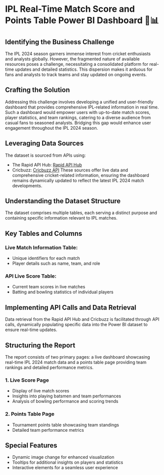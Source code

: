 # IPL Real-Time Match Score and Points Table Power BI Dashboard 🏏📊

## Identifying the Business Challenge
The IPL 2024 season garners immense interest from cricket enthusiasts and analysts globally. However, the fragmented nature of available resources poses a challenge, necessitating a consolidated platform for real-time updates and detailed statistics. This dispersion makes it arduous for fans and analysts to track teams and stay updated on ongoing events.

## Crafting the Solution
Addressing this challenge involves developing a unified and user-friendly dashboard that provides comprehensive IPL-related information in real time. Such a dashboard would empower users with up-to-date match scores, player statistics, and team rankings, catering to a diverse audience from casual fans to seasoned analysts. Bridging this gap would enhance user engagement throughout the IPL 2024 season.

## Leveraging Data Sources
The dataset is sourced from APIs using:
- The Rapid API Hub: [Rapid API Hub](https://rapidapi.com/hub)
- Cricbuzz: [Cricbuzz API](https://rapidapi.com/cricketapilive/api/cricbuzz-cricket)
These sources offer live data and comprehensive cricket-related information, ensuring the dashboard remains dynamically updated to reflect the latest IPL 2024 match developments.

## Understanding the Dataset Structure
The dataset comprises multiple tables, each serving a distinct purpose and containing specific information relevant to IPL matches.

## Key Tables and Columns
### Live Match Information Table:
- Unique identifiers for each match
- Player details such as name, team, and role

### API Live Score Table:
- Current team scores in live matches
- Batting and bowling statistics of individual players

## Implementing API Calls and Data Retrieval
Data retrieval from the Rapid API Hub and Cricbuzz is facilitated through API calls, dynamically populating specific data into the Power BI dataset to ensure real-time updates.

## Structuring the Report
The report consists of two primary pages: a live dashboard showcasing real-time IPL 2024 match data and a points table page providing team rankings and detailed performance metrics.

### 1. Live Score Page
- Display of live match scores
- Insights into playing batsmen and team performances
- Analysis of bowling performance and scoring trends

### 2. Points Table Page
- Tournament points table showcasing team standings
- Detailed team performance metrics

## Special Features
- Dynamic image change for enhanced visualization
- Tooltips for additional insights on players and statistics
- Interactive elements for a seamless user experience

